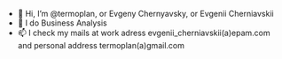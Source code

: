 - 👋 Hi, I’m @termoplan, or Evgeny Chernyavsky, or Evgenii Cherniavskii
- 👀 I do Business Analysis
- 📫 I check my mails at work adress evgenii_cherniavskii(a)epam.com and personal address termoplan(a)gmail.com

<!---
termoplan/termoplan is a ✨ special ✨ repository because its `README.md` (this file) appears on your GitHub profile.
You can click the Preview link to take a look at your changes.
--->
